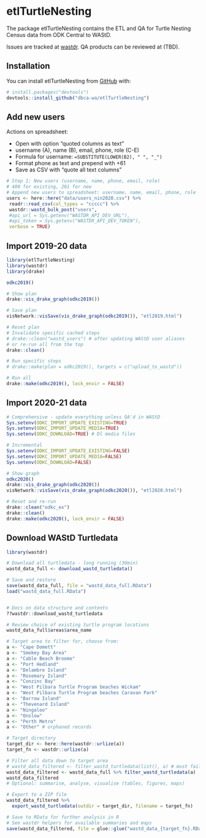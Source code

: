 
<!-- README.md is generated from README.Rmd. Please edit that file -->

# etlTurtleNesting

<!-- badges: start -->
<!-- badges: end -->

The package etlTurtleNesting contains the ETL and QA for Turtle Nesting
Census data from ODK Central to WAStD.

Issues are tracked at
[wastdr](https://github.com/dbca-wa/wastdr/milestone/1). QA products can
be reviewed at (TBD).

## Installation

You can install etlTurtleNesting from [GitHub](https://github.com/)
with:

``` r
# install.packages("devtools")
devtools::install_github("dbca-wa/etlTurtleNesting")
```

## Add new users

Actions on spreadsheet:

-   Open with option “quoted columns as text”
-   username (A), name (B), email, phone, role (C-E)
-   Formula for username: `=SUBSTITUTE(LOWER(B2), " ", "_")`
-   Format phone as text and prepend with +61
-   Save as CSV with “quote all text columns”

``` r
# Step 1: New users (username, name, phone, email, role)
# 400 for existing, 201 for new
# Append new users to spreadsheet: username, name, email, phone, role
users <- here::here("data/users_nin2020.csv") %>%
 readr::read_csv(col_types = "ccccc") %>%
 wastdr::wastd_bulk_post("users",
 #api_url = Sys.getenv("WASTDR_API_DEV_URL"),
 #api_token = Sys.getenv("WASTDR_API_DEV_TOKEN"),
 verbose = TRUE)
```

## Import 2019-20 data

``` r
library(etlTurtleNesting)
library(wastdr)
library(drake)

odkc2019()

# Show plan
drake::vis_drake_graph(odkc2019())

# Save plan
visNetwork::visSave(vis_drake_graph(odkc2019()), "etl2019.html")

# Reset plan
# Invalidate specific cached steps
# drake::clean("wastd_users") # after updating WAStD user aliases
# or re-run all from the top
drake::clean()

# Run specific steps
# drake::make(plan = odkc2019(), targets = c("upload_to_wastd"))

# Run all
drake::make(odkc2019(), lock_envir = FALSE)
```

## Import 2020-21 data

``` r
# Comprehensive - update everything unless QA'd in WAStD
Sys.setenv(ODKC_IMPORT_UPDATE_EXISTING=TRUE)
Sys.setenv(ODKC_IMPORT_UPDATE_MEDIA=TRUE)
Sys.setenv(ODKC_DOWNLOAD=TRUE) # Dl media files

# Incremental
Sys.setenv(ODKC_IMPORT_UPDATE_EXISTING=FALSE)
Sys.setenv(ODKC_IMPORT_UPDATE_MEDIA=FALSE)
Sys.setenv(ODKC_DOWNLOAD=FALSE)

# Show graph
odkc2020()
drake::vis_drake_graph(odkc2020())
visNetwork::visSave(vis_drake_graph(odkc2020()), "etl2020.html")

# Reset and re-run
drake::clean("odkc_ex")
drake::clean()
drake::make(odkc2020(), lock_envir = FALSE)
```

## Download WAStD Turtledata

``` r
library(wastdr)

# Download all turtledata - long running (30min)
wastd_data_full <- download_wastd_turtledata()

# Save and restore
save(wastd_data_full, file = "wastd_data_full.RData")
load("wastd_data_full.RData")


# Docs on data structure and contents
??wastdr::download_wastd_turtledata

# Review choice of existing turtle program locations
wastd_data_full$areas$area_name

# Target area to filter for, choose from:
a <- "Cape Domett"                                     
a <- "Smokey Bay Area"                                 
a <- "Cable Beach Broome"                              
a <- "Port Hedland"                                    
a <- "Delambre Island"                                 
a <- "Rosemary Island"                                 
a <- "Conzinc Bay"                                     
a <- "West Pilbara Turtle Program beaches Wickam"      
a <- "West Pilbara Turtle Program beaches Caravan Park"
a <- "Barrow Island"                                   
a <- "Thevenard Island"                                
a <- "Ningaloo"                                        
a <- "Onslow"                                          
a <- "Perth Metro" 
a <- "Other" # orphaned records

# Target directory
target_dir <- here::here(wastdr::urlize(a))
target_fn <- wastdr::urlize(a)

# Filter all data down to target area
# wastd_data_filtered <- filter_wastd_turtledata(list(), a) # must fail
wastd_data_filtered <- wastd_data_full %>% filter_wastd_turtledata(a) 
wastd_data_filtered
# Optional: summarise, analyse, visualise (tables, figures, maps)

# Export to a ZIP file
wastd_data_filtered %>% 
  export_wastd_turtledata(outdir = target_dir, filename = target_fn)

# Save to RData for further analysis in R 
# See wastdr helpers for available summaries and maps
save(wastd_data_filtered, file = glue::glue("wastd_data_{target_fn}.RData"))
```
